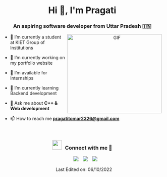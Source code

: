 <h1 align="center">Hi 👋, I'm 
Pragati</a></h1>
<h3 align="center">An aspiring software developer from Uttar Pradesh &#127470;&#127475</h3>

<a target="_blank" align="center">
  <img align="right" top="500" height="250" width="300" alt="GIF" src="https://i.pinimg.com/originals/7f/7f/6f/7f7f6f7e0380576800f637777fa300bd.jpg">
</a>

- 🔭 I’m currently a student at KIET Group of Institutions

- 🌱 I’m currently working on my portfolio website

- 🤝 I’m available for Internships

- 🌱 I’m currently learning Backend development

- 💬 Ask me about **C++ & Web development**

- 📫 How to reach me **pragatitomar2326@gmail.com**
<br/>
<h3 align="center" ><img src="https://media.giphy.com/media/iY8CRBdQXODJSCERIr/giphy.gif" width="30" height="30" style="margin-right: 10px;">Connect with me 🤝 </h3>

<p align="center">

 <div align="center"  class="icons-social" style="margin-left: 10px;">
        <a style="margin-left: 10px;"  target="_blank" href="https://www.linkedin.com/in/pragati-tomar-2500551a0?lipi=urn%3Ali%3Apage%3Ad_flagship3_profile_view_base_contact_details%3Bq7iBm9bESeSEweCcItlwtA%3D%3D">
			<img src="https://img.icons8.com/doodle/40/000000/linkedin--v2.png"></a>
        <a style="margin-left: 10px;" target="_blank" href="https://github.com/PragatiTomar">
		<img src="https://img.icons8.com/doodle/40/000000/github--v1.png"></a>
	<a style="margin-left: 10px;" target="_blank" href="https://www.instagram.com/pragati_23_12/">
			<img src="https://img.icons8.com/doodle/40/000000/instagram-new--v2.png"></a>
		
     

</p>

<!-- [![My GitHub Stats](https://github-readme-stats.vercel.app/api/?username=PragatiTomar&count_private=true&theme=tokyonight&showicons=true)]()


[![My GitHub Language Stats](https://github-readme-stats.vercel.app/api/top-langs/?username=PragatiTomar&langs_count=5&theme=tokyonight)]() -->


Last Edited on: 06/10/2022
